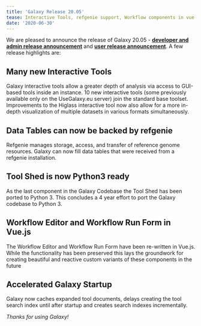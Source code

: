 ```yaml
---
title: 'Galaxy Release 20.05'
tease: Interactive Tools, refgenie support, Workflow components in vue.js
date: '2020-06-30'
---
```


We are pleased to announce the release of Galaxy
20.05 - **[developer and admin release announcement](https://docs.galaxyproject.org/en/master/releases/20.05_announce.html)** and **[user release announcement](https://docs.galaxyproject.org/en/master/releases/20.05_announce_user.html)**.
A few release highlights are:

Many new Interactive Tools
--------------------------

Galaxy interactive tools allow a greater depth of analysis via access to
GUI-based tools inside an instance. 10 new interactive tools (some previously
available only on the UseGalaxy.eu server) join the standard base toolset.
Improvements to the Higlass interactive tool now also allow for a more in-depth
visualization of multiple datasets in various formats simultaneously.

Data Tables can now be backed by refgenie
-----------------------------------------

Refgenie manages storage, access, and transfer of reference genome resources.
Galaxy can now fill data tables that were received from a refgenie
installation.

Tool Shed is now Python3 ready
------------------------------

As the last component in the Galaxy Codebase the Tool Shed has been ported to
Python 3. This concludes a 4 year effort to port the Galaxy codebase to Python
3.

Workflow Editor and Workflow Run Form in Vue.js
-----------------------------------------------

The Workflow Editor and Workflow Run Form have been re-written in Vue.js. While
the functionality has been preserved this lays the groundwork for creating
beautiful and reactive custom variants of these components in the future

Accelerated Galaxy Startup
--------------------------
Galaxy now caches expanded tool documents, delays creating the tool search
index until after startup and creates search indexes incrementally.

_Thanks for using Galaxy!_
